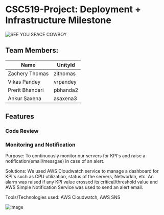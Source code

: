 # CSC519-Project: Deployment + Infrastructure Milestone


![SEE YOU SPACE COWBOY](https://img.youtube.com/vi/yg7V67ptg18/0.jpg)

## Team Members:
| Name | UnityId | 
|---------------------|-------|
| Zachery Thomas | zithomas |
| Vikas Pandey | vrpandey |
| Prerit Bhandari | pbhanda2 |
| Ankur Saxena | asaxena3 | 

## Features

### Code Review


### Monitoring and Notification

Purpose: To continuously monitor our servers for KPI's and raise a notification(email/messgae) in case of an alert.

Solutions: We used AWS Cloudwatch service to manage a dashboard for KPI's such as CPU utilization, status of the servers, NetworkIn, etc. An alarm was raised if any KPI value crossed its critical/threshold value and AWS Simple Notification Service was used to send an alert email.

Tools/Technologies used: AWS Cloudwatch, AWS SNS


![image]( https://github.ncsu.edu/asaxena3/CSC519-Project/blob/Milestone4/CanaryRelease/Cloudwatch_dashboard.png "Monitoring Dashboard")

